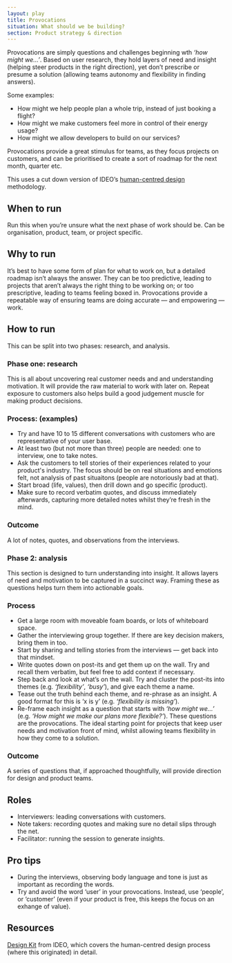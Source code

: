 ```yaml
---
layout: play
title: Provocations
situation: What should we be building?
section: Product strategy & direction
---
```


Provocations are simply questions and challenges beginning wth _‘how might we…’_. Based on user research, they hold layers of need and insight (helping steer products in the right direction), yet don’t prescribe or presume a solution (allowing teams autonomy and flexibility in finding answers).

Some examples:
- How might we help people plan a whole trip, instead of just booking a flight?
- How might we make customers feel more in control of their energy usage?
- How might we allow developers to build on our services?

Provocations provide a great stimulus for teams, as they focus projects on customers, and can be prioritised to create a sort of roadmap for the next month, quarter etc.

This uses a cut down version of IDEO’s [human-centred design][design-kit] methodology. 

## When to run
Run this when you’re unsure what the next phase of work should be. Can be organisation, product, team, or project specific.

## Why to run
It’s best to have some form of plan for what to work on, but a detailed roadmap isn’t always the answer. They can be too predictive, leading to projects that aren’t always the right thing to be working on; or too prescriptive, leading to teams feeling boxed in. Provocations provide a repeatable way of ensuring teams are doing accurate — and empowering — work.

## How to run
This can be split into two phases: research, and analysis.

### Phase one: research
This is all about uncovering real customer needs and and understanding motivation. It will provide the raw material to work with later on. Repeat exposure to customers also helps build a good judgement muscle for making product decisions.

### Process: (examples)
- Try and have 10 to 15 different conversations with customers who are representative of your user base.
- At least two (but not more than three) people are needed: one to interview, one to take notes.
- Ask the customers to tell stories of their experiences related to your product's industry. The focus should be on real situations and emotions felt, not analysis of past situaitons (people are notoriously bad at that).
- Start broad (life, values), then drill down and go specific (product).
- Make sure to record verbatim quotes, and discuss immediately afterwards, capturing more detailed notes whilst they’re fresh in the mind.

### Outcome
A lot of notes, quotes, and observations from the interviews.

### Phase 2: analysis
This section is designed to turn understanding into insight. It allows layers of need and motivation to be captured in a succinct way. Framing these as questions helps turn them into actionable goals.

### Process
- Get a large room with moveable foam boards, or lots of whiteboard space.
- Gather the interviewing group together. If there are key decision makers, bring them in too.
- Start by sharing and telling stories from the interviews — get back into that mindset.
- Write quotes down on post-its and get them up on the wall. Try and recall them verbatim, but feel free to add context if necessary.
- Step back and look at what’s on the wall. Try and cluster the post-its into themes (e.g. _‘flexibility’_, _‘busy’_), and give each theme a name. 
- Tease out the truth behind each theme, and  re-phrase as an insight. A good format for this is ‘x is y’ (e.g. _‘flexibility is missing’_).
- Re-frame each insight as a question that starts with _‘how might we…’_ (e.g. _‘How might we make our plans more flexible?’_). These questions are the provocations. The ideal starting point for projects that keep user needs and motivation front of mind, whilst allowing teams flexibility in how they come to a solution.

### Outcome
A series of questions that, if approached thoughtfully, will provide direction for design and product teams.

## Roles
- Interviewers: leading conversations with customers.
- Note takers: recording quotes and making sure no detail slips through the net.
- Facilitator: running the session to generate insights.

## Pro tips
- During the interviews, observing body language and tone is just as important as recording the words.
- Try and avoid the word ‘user’ in your provocations. Instead, use ‘people’, or ‘customer’ (even if your product is free, this keeps the focus on an exhange of value).

## Resources
[Design Kit][design-kit] from IDEO, which covers the human-centred design process (where this originated) in detail.

[design-kit]: http://www.designkit.org/

